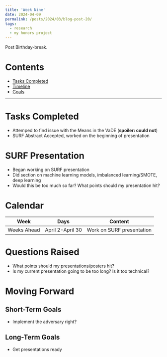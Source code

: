 ```yaml
---
title: 'Week Nine'
date: 2024-04-09
permalink: /posts/2024/03/blog-post-20/
tags:
  - research
  - my honors project
---
```


Post Birthday-break.

# Contents

- [Tasks Completed](#tasks)
- [Timeline](#calendar)
- [Goals](#moving)


---


<a name="tasks"></a>
# Tasks Completed 
- Attemped to find issue with the Means in the VaDE (**spoiler: could not**)
- SURF Abstract Accepted, worked on the beginning of presentation

# SURF Presentation
- Began working on SURF presentation
- Did section on machine learning models, imbalanced learning/SMOTE, deep learning
- Would this be too much so far? What points should my presentation hit?


<a name="calendar"></a>
# Calendar

| Week | Days    | Content    | 
| :---:   | :---: | :---: |
| Weeks Ahead | April 2-April 30 | Work on SURF presentation |





<a name="questions"></a>
# Questions Raised
- What points should my presentations/posters hit?
- Is my current presentation going to be too long? Is it too technical?

<a name="moving"></a>
# Moving Forward

## Short-Term Goals
- Implement the adversary right?



## Long-Term Goals
- Get presentations ready
